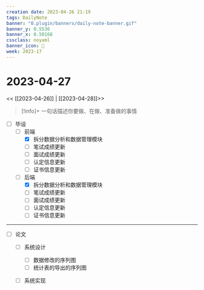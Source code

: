 ```yaml
---
creation date: 2023-04-26 21:19
tags: DailyNote
banner: "0.plugin/banners/daily-note-banner.gif"
banner_y: 0.5536
banner_x: 0.50168
cssclass: noyaml
banner_icon: 💌
week: 2023-17
---
```


# 2023-04-27

<< [[2023-04-26]] | [[2023-04-28]]>>


> [!info]+ 一句话描述你要做、在做、准备做的事情
> 


- [ ] 毕设
	- [ ] 前端
		- [x] 拆分数据分析和数据管理模块
		- [ ] 笔试成绩更新
		- [ ] 面试成绩更新
		- [ ] 认定信息更新
		- [ ] 证书信息更新
	- [ ] 后端
		- [x] 拆分数据分析和数据管理模块
		- [ ] 笔试成绩更新
		- [ ] 面试成绩更新
		- [ ] 认定信息更新
		- [ ] 证书信息更新

---

- [ ] 论文
	- [ ] 系统设计
		- [ ] 数据修改的序列图
		- [ ] 统计表的导出的序列图
	- [ ] 系统实现




